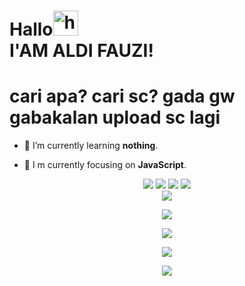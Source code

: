 # Hallo<img src="https://user-images.githubusercontent.com/1303154/88677602-1635ba80-d120-11ea-84d8-d263ba5fc3c0.gif" width="40px" alt="hi"><br>I'AM ALDI FAUZI!</h1>

 # cari apa? cari sc? gada gw gabakalan upload sc lagi


- 🌱 I’m currently learning **nothing**.

- 👀 I m currently focusing on **JavaScript**.


<p align="center">
  <img src="https://img.shields.io/badge/-JavaScript-black?style=flat-square&logo=javascript" />
  <img src="https://img.shields.io/badge/-Node.js-black?style=flat-square&logo=Node.js" />
  <img src="https://img.shields.io/badge/-Git-black?style=flat-square&logo=git" />
  <img src="https://img.shields.io/badge/-GitHub-black?style=flat-square&logo=github" /> <br>
  <img src="https://img.shields.io/badge/-Python-black?style=flat-square&logo=python" />
</p>
<p align='center'>






<p align="center">
  <a href="https://github.com/ZuxyGanz"><img src="https://github-readme-stats.vercel.app/api?username=ZuxyGanz&bg_color=30,e96443,904e95&title_color=fff&text_color=fff&icon_color=fff&hide_border=true&show_icons=true" /></a>
</p>

<p align="center">
  <a href="https://github.com/ZuxyGanz"><img src="https://github-readme-stats.vercel.app/api/top-langs?username=ZuxyGanz&bg_color=30,e96443,904e95&title_color=fff&text_color=fff&hide_border=true&show_icons=true&layout=compact" /></a>
</p>

<p align="center">
  <a href="https://github.com/ryo-ma/github-profile-trophy"><img src="https://github-profile-trophy.vercel.app/?username=ZuxyGanz&theme=onedark" /></a>
</p>

<p align="center">
   <img src="https://github-readme-streak-stats.herokuapp.com/?user=SofyanAMV09" />
</p>

<!---
ZuxyGanz/ZuxyGanz is a ✨ special ✨ repository because its `README.md` (this file) appears on your GitHub profile.
You can click the Preview link to take a look at your changes.
--->
